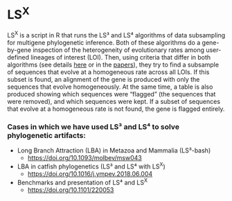 # LS<sup>X</sup>

LS<sup>X</sup> is a script in R that runs the LS³ and LS⁴ algorithms of data subsampling for multigene phylogenetic inference. Both of these algorithms do a gene-by-gene inspection of the heterogeneity of evolutionary rates among user-defined lineages of interest (LOI). Then, using criteria that differ in both algorithms (see details [here](https://github.com/carlosj-rr/LSx/wiki/Introduction#is-lsx-for-me) or in the [papers](https://github.com/carlosj-rr/LSx/wiki/Citations)), they try to find a subsample of sequences that evolve at a homogeneous rate across all LOIs. If this subset is found, an alignment of the gene is produced with only the sequences that evolve homogeneously. At the same time, a table is also produced showing which sequences were “flagged” (the sequences that were removed), and which sequences were kept. If a subset of sequences that evolve at a homogeneous rate is not found, the gene is flagged entirely.

### Cases in which we have used LS³ and LS⁴ to solve phylogenetic artifacts:
* Long Branch Attraction (LBA) in Metazoa and Mammalia (LS³-bash)
  * https://doi.org/10.1093/molbev/msw043
* LBA in catfish phylogenetics (LS³ and LS⁴ with LS<sup>X</sup>)
  * https://doi.org/10.1016/j.ympev.2018.06.004
* Benchmarks and presentation of LS⁴ and LS<sup>X</sup>
  * https://doi.org/10.1101/220053
